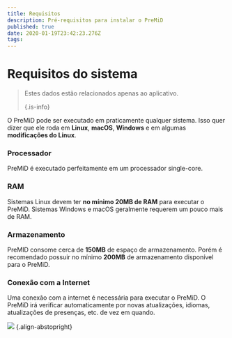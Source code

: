 ```yaml
---
title: Requisitos
description: Pré-requisitos para instalar o PreMiD
published: true
date: 2020-01-19T23:42:23.276Z
tags:
---
```


# Requisitos do sistema

> Estes dados estão relacionados apenas ao aplicativo. 
> 
> {.is-info}

O PreMiD pode ser executado em praticamente qualquer sistema. Isso quer dizer que ele roda em **Linux**, **macOS**, **Windows** e em algumas **modificações do Linux**.

### Processador
PreMiD é executado perfeitamente em um processador single-core.

### RAM
Sistemas Linux devem ter **no mínimo 20MB de RAM** para executar o PreMiD. Sistemas Windows e macOS geralmente requerem um pouco mais de RAM.

### Armazenamento
PreMID consome cerca de **150MB** de espaço de armazenamento. Porém é recomendado possuir no mínimo **200MB** de armazenamento disponível para o PreMiD.

### Conexão com a Internet
Uma conexão com a internet é necessária para executar o PreMiD. O PreMiD irá verificar automaticamente por novas atualizações, idiomas, atualizações de presenças, etc. de vez em quando.

![](https://a.icons8.com/ViUXyjOj/f4tFww/svg.svg) {.align-abstopright}